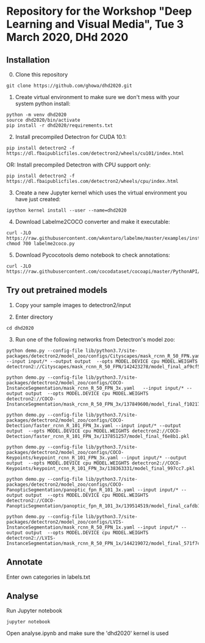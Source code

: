 # Repository for the Workshop "Deep Learning and Visual Media", Tue 3 March 2020, DHd 2020
## Installation

0. Clone this repository
```
git clone https://github.com/ghowa/dhd2020.git
```

1. Create virtual environment to make sure we don't mess with your system python install:
```
python -m venv dhd2020
source dhd2020/bin/activate
pip install -r dhd2020/requirements.txt
```
2. Install precompiled Detectron for CUDA 10.1:
```
pip install detectron2 -f https://dl.fbaipublicfiles.com/detectron2/wheels/cu101/index.html
```  
  OR: Install precompiled Detectron with CPU support only:
```
pip install detectron2 -f https://dl.fbaipublicfiles.com/detectron2/wheels/cpu/index.html
```
3. Create a new Jupyter kernel which uses the virtual environment you have just created:
```
ipython kernel install --user --name=dhd2020
```
4. Download Labelme2COCO converter and make it executable:
```
curl -JLO https://raw.githubusercontent.com/wkentaro/labelme/master/examples/instance_segmentation/labelme2coco.py
chmod 700 labelme2coco.py
```
5. Download Pycocotools demo notebook to check annotations:
```
curl -JLO https://raw.githubusercontent.com/cocodataset/cocoapi/master/PythonAPI/pycocoDemo.ipynb
```

## Try out pretrained models

1. Copy your sample images to detectron2/input

2. Enter directory
```
cd dhd2020
```
3. Run one of the following networks from Detectron's model zoo:
```
python demo.py --config-file lib/python3.7/site-packages/detectron2/model_zoo/configs/Cityscapes/mask_rcnn_R_50_FPN.yaml --input input/* --output output  --opts MODEL.DEVICE cpu MODEL.WEIGHTS detectron2://Cityscapes/mask_rcnn_R_50_FPN/142423278/model_final_af9cf5.pkl
```
```
python demo.py --config-file lib/python3.7/site-packages/detectron2/model_zoo/configs/COCO-InstanceSegmentation/mask_rcnn_R_50_FPN_3x.yaml   --input input/* --output output  --opts MODEL.DEVICE cpu MODEL.WEIGHTS detectron2://COCO-InstanceSegmentation/mask_rcnn_R_50_FPN_3x/137849600/model_final_f10217.pkl
```
```
python demo.py --config-file lib/python3.7/site-packages/detectron2/model_zoo/configs/COCO-Detection/faster_rcnn_R_101_FPN_3x.yaml --input input/* --output output  --opts MODEL.DEVICE cpu MODEL.WEIGHTS detectron2://COCO-Detection/faster_rcnn_R_101_FPN_3x/137851257/model_final_f6e8b1.pkl
```
```
python demo.py --config-file lib/python3.7/site-packages/detectron2/model_zoo/configs/COCO-Keypoints/keypoint_rcnn_R_101_FPN_3x.yaml --input input/* --output output  --opts MODEL.DEVICE cpu MODEL.WEIGHTS detectron2://COCO-Keypoints/keypoint_rcnn_R_101_FPN_3x/138363331/model_final_997cc7.pkl
```
```
python demo.py --config-file lib/python3.7/site-packages/detectron2/model_zoo/configs/COCO-PanopticSegmentation/panoptic_fpn_R_101_3x.yaml --input input/* --output output  --opts MODEL.DEVICE cpu MODEL.WEIGHTS detectron2://COCO-PanopticSegmentation/panoptic_fpn_R_101_3x/139514519/model_final_cafdb1.pkl
```
```
python demo.py --config-file lib/python3.7/site-packages/detectron2/model_zoo/configs/LVIS-InstanceSegmentation/mask_rcnn_R_50_FPN_1x.yaml --input input/* --output output  --opts MODEL.DEVICE cpu MODEL.WEIGHTS  detectron2://LVIS-InstanceSegmentation/mask_rcnn_R_50_FPN_1x/144219072/model_final_571f7c.pkl
```

## Annotate

Enter own categories in labels.txt

## Analyse

Run Jupyter notebook
```
jupyter notebook
```
Open analyse.ipynb and make sure the 'dhd2020' kernel is used
